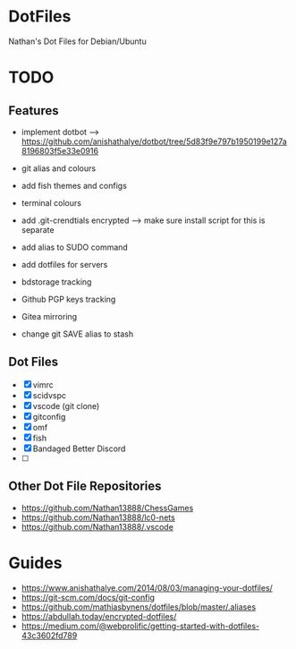 # DotFiles

Nathan's Dot Files for Debian/Ubuntu

# TODO

## Features
- implement dotbot --> https://github.com/anishathalye/dotbot/tree/5d83f9e797b1950199e127a8196803f5e33e0916
- git alias and colours
- add fish themes and configs
- terminal colours
- add .git-crendtials encrypted --> make sure install script for this is separate
- add alias to SUDO command
- add dotfiles for servers
- bdstorage tracking
- Github PGP keys tracking
- Gitea mirroring

- change git SAVE alias to stash


## Dot Files
- [x] vimrc
- [x] scidvspc
- [x] vscode (git clone)
- [x] gitconfig
- [x] omf
- [x] fish
- [x] Bandaged Better Discord
- [ ] 

## Other Dot File Repositories
- https://github.com/Nathan13888/ChessGames
- https://github.com/Nathan13888/lc0-nets
- https://github.com/Nathan13888/.vscode

# Guides
- https://www.anishathalye.com/2014/08/03/managing-your-dotfiles/
- https://git-scm.com/docs/git-config
- https://github.com/mathiasbynens/dotfiles/blob/master/.aliases
- https://abdullah.today/encrypted-dotfiles/
- https://medium.com/@webprolific/getting-started-with-dotfiles-43c3602fd789




